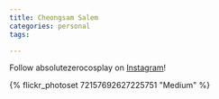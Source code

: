 ```yaml
---
title: Cheongsam Salem
categories: personal
tags: 

---
```


Follow absolutezerocosplay on [Instagram](https://www.instagram.com/absolutezerocosplay)!

{% flickr_photoset 72157692627225751 "Medium" %}